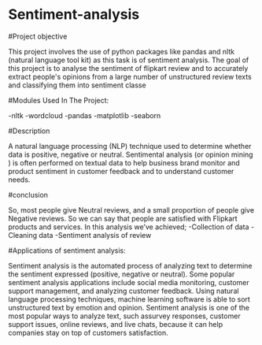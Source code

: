 # Sentiment-analysis
#Project objective

This project involves the use of python packages like pandas and nltk (natural
language tool kit) as this task is of sentiment analysis. The goal of this project is
to analyse the sentiment of flipkart review and to accurately extract people's
opinions from a large number of unstructured review texts and classifying them
into sentiment classe

#Modules Used In The Project: 

-nltk
-wordcloud
-pandas
-matplotlib
-seaborn

#Description

A natural language processing (NLP) technique used to determine whether data
is positive, negative or neutral. Sentimental analysis (or opinion mining ) is often
performed on textual data to help business brand monitor and product sentiment
in customer feedback and to understand customer needs.

#conclusion

So, most people give Neutral reviews, and a small proportion of people give
Negative reviews. So we can say that people are satisfied with Flipkart products 
and services. In this analysis we’ve achieved; -Collection of data
-Cleaning data
-Sentiment analysis of review

#Applications of sentiment analysis:

Sentiment analysis is the automated process of analyzing text to determine the
sentiment expressed (positive, negative or neutral). Some popular sentiment
analysis applications include social media monitoring, customer support
management, and analyzing customer feedback. Using natural language processing techniques, machine learning software is able
to sort unstructured text by emotion and opinion. Sentiment analysis is one of the most popular ways to analyze text, such assurvey
responses, customer support issues, online reviews, and live chats, because it can
help companies stay on top of customers satisfaction.










